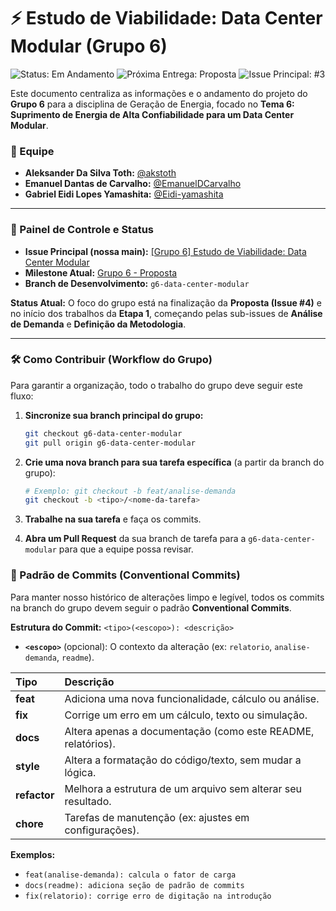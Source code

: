 # ⚡ Estudo de Viabilidade: Data Center Modular (Grupo 6)

![Status: Em Andamento](https://img.shields.io/badge/Status-Em%20Andamento-blueviolet?style=for-the-badge)
![Próxima Entrega: Proposta](<https://img.shields.io/badge/Pr%C3%B3xima%20Entrega-Proposta%20(29/10)-yellow?style=for-the-badge>)
![Issue Principal: #3](https://img.shields.io/badge/Issue%20Principal-%233-informational?style=for-the-badge)

Este documento centraliza as informações e o andamento do projeto do **Grupo 6** para a disciplina de Geração de Energia, focado no **Tema 6: Suprimento de Energia de Alta Confiabilidade para um Data Center Modular**.

### 👥 Equipe

- **Aleksander Da Silva Toth:** [@akstoth](https://github.com/akstoth)
- **Emanuel Dantas de Carvalho:** [@EmanuelDCarvalho](https://github.com/EmanuelDCarvalho)
- **Gabriel Eidi Lopes Yamashita:** [@Eidi-yamashita](https://github.com/Eidi-yamashita)

---

### 🚀 Painel de Controle e Status

- **Issue Principal (nossa main):** [[Grupo 6] Estudo de Viabilidade: Data Center Modular](https://github.com/baconclass/geraenerg/issues/3)
- **Milestone Atual:** [Grupo 6 - Proposta](https://github.com/baconclass/geraenerg/milestone/1)
- **Branch de Desenvolvimento:** `g6-data-center-modular`

**Status Atual:** O foco do grupo está na finalização da **Proposta (Issue #4)** e no início dos trabalhos da **Etapa 1**, começando pelas sub-issues de **Análise de Demanda** e **Definição da Metodologia**.

---

### 🛠️ Como Contribuir (Workflow do Grupo)

Para garantir a organização, todo o trabalho do grupo deve seguir este fluxo:

1.  **Sincronize sua branch principal do grupo:**

    ```bash
    git checkout g6-data-center-modular
    git pull origin g6-data-center-modular
    ```

2.  **Crie uma nova branch para sua tarefa específica** (a partir da branch do grupo):

    ```bash
    # Exemplo: git checkout -b feat/analise-demanda
    git checkout -b <tipo>/<nome-da-tarefa>
    ```

3.  **Trabalhe na sua tarefa** e faça os commits.

4.  **Abra um Pull Request** da sua branch de tarefa para a `g6-data-center-modular` para que a equipe possa revisar.

### 📝 Padrão de Commits (Conventional Commits)

Para manter nosso histórico de alterações limpo e legível, todos os commits na branch do grupo devem seguir o padrão **Conventional Commits**.

**Estrutura do Commit:** `<tipo>(<escopo>): <descrição>`

- **`<escopo>`** (opcional): O contexto da alteração (ex: `relatorio`, `analise-demanda`, `readme`).

| Tipo         | Descrição                                                    |
| :----------- | :----------------------------------------------------------- |
| **feat**     | Adiciona uma nova funcionalidade, cálculo ou análise.        |
| **fix**      | Corrige um erro em um cálculo, texto ou simulação.           |
| **docs**     | Altera apenas a documentação (como este README, relatórios). |
| **style**    | Altera a formatação do código/texto, sem mudar a lógica.     |
| **refactor** | Melhora a estrutura de um arquivo sem alterar seu resultado. |
| **chore**    | Tarefas de manutenção (ex: ajustes em configurações).        |

**Exemplos:**

- `feat(analise-demanda): calcula o fator de carga`
- `docs(readme): adiciona seção de padrão de commits`
- `fix(relatorio): corrige erro de digitação na introdução`
